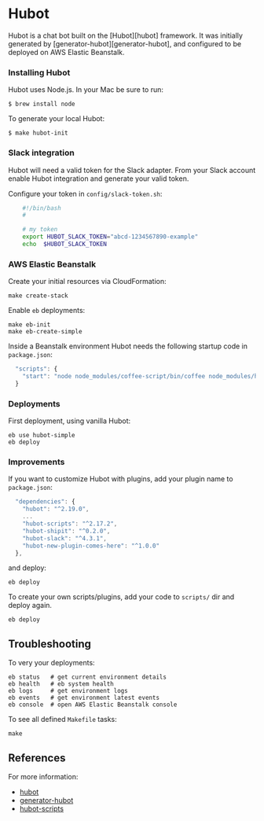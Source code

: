 # Hubot

Hubot is a chat bot built on the [Hubot][hubot] framework. It was
initially generated by [generator-hubot][generator-hubot], and configured to be
deployed on AWS Elastic Beanstalk.


### Installing Hubot

Hubot uses Node.js. In your Mac be sure to run:

	$ brew install node

To generate your local Hubot:

	$ make hubot-init


### Slack integration

Hubot will need a valid token for the Slack adapter. From your Slack account
enable Hubot integration and generate your valid token.

Configure your token in `config/slack-token.sh`:

```bash
    #!/bin/bash
    #

    # my token
	export HUBOT_SLACK_TOKEN="abcd-1234567890-example"
	echo  $HUBOT_SLACK_TOKEN
```


### AWS Elastic Beanstalk

Create your initial resources via CloudFormation:

	make create-stack


Enable `eb` deployments:

	make eb-init
	make eb-create-simple


Inside a Beanstalk environment Hubot needs the following startup code in
`package.json`:

```javascript
  "scripts": {
    "start": "node node_modules/coffee-script/bin/coffee node_modules/hubot/bin/hubot --name hubot --adapter slack"
  }
```

### Deployments

First deployment, using vanilla Hubot:

	eb use hubot-simple
	eb deploy


### Improvements

If you want to customize Hubot with plugins, add your plugin name to
`package.json`:

```javascript
  "dependencies": {
    "hubot": "^2.19.0",
    ...
    "hubot-scripts": "^2.17.2",
    "hubot-shipit": "^0.2.0",
    "hubot-slack": "^4.3.1",
    "hubot-new-plugin-comes-here": "^1.0.0"
  },
```

and deploy:

    eb deploy


To create your own scripts/plugins, add your code to `scripts/` dir and
deploy again.

    eb deploy



## Troubleshooting

To very your deployments:

	eb status   # get current environment details
	eb health   # eb system health
	eb logs     # get environment logs
	eb events   # get environment latest events
	eb console  # open AWS Elastic Beanstalk console


To see all defined `Makefile` tasks:

	make


## References

For more information:

 * [hubot](http://hubot.github.com)
 * [generator-hubot](https://github.com/github/generator-hubot)
 * [hubot-scripts](https://github.com/github/hubot-scripts)

